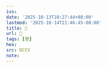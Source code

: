 ```yaml
---
ivs:
date: '2025-10-13T10:27:44+08:00'
lastmod: '2025-10-14T21:46:45-08:00'
title: 􃘟
url: 􃘟
tags: [豋]
hex: 
src: DCCV
note:
---
```

